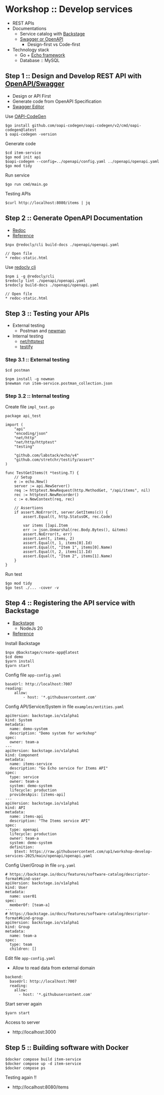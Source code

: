 # Workshop :: Develop services
* REST APIs
* Documentations
  * Service catalog with [Backstage](https://backstage.io/)
  * [Swagger or OpenAPI](https://swagger.io/)
    * Design-first vs Code-first  
* Technology stack
  * Go + [Echo framework](https://github.com/labstack/echo)
  * Database :: MySQL

## Step 1 :: Design and Develop REST API with [OpenAPI/Swagger](https://swagger.io/)
* Design or API First
* Generate code from OpenAPI Specification
* [Swagger Editor](https://editor.swagger.io/)

Use [OAPI-CodeGen](https://github.com/oapi-codegen/oapi-codegen)
```
$go install github.com/oapi-codegen/oapi-codegen/v2/cmd/oapi-codegen@latest
$ oapi-codegen -version
```

Generate code 
```
$cd item-service
$go mod init api
$oapi-codegen --config=../openapi/config.yaml ../openapi/openapi.yaml
$go mod tidy
```

Run service
```
$go run cmd/main.go
```

Testing APIs
```
$curl http://localhost:8080/items | jq
```

## Step 2 :: Generate OpenAPI Documentation
* [Redoc](https://github.com/Redocly/redoc)
* [Reference](https://github.com/up1/workshop-api-first/tree/main/workshop/swagger)

```
$npx @redocly/cli build-docs ./openapi/openapi.yaml

// Open file
* redoc-static.html
```

Use [redocly cli](https://redocly.com/docs/cli)
```
$npm i -g @redocly/cli 
$redocly lint ./openapi/openapi.yaml
$redocly build-docs ./openapi/openapi.yaml

// Open file
* redoc-static.html
```

## Step 3 :: Testing your APIs
* External testing
  * Postman and [newman](https://www.npmjs.com/package/newman)
* Internal testing
  * [net/httptest](https://pkg.go.dev/net/http/httptest)
  * [testify](https://github.com/stretchr/testify)


### Step 3.1 :: External testing
```
$cd postman

$npm install -g newman
$newman run item-service.postman_collection.json
```

### Step 3.2 :: Internal testing
Create file `impl_test.go`
```
package api_test

import (
	"api"
	"encoding/json"
	"net/http"
	"net/http/httptest"
	"testing"

	"github.com/labstack/echo/v4"
	"github.com/stretchr/testify/assert"
)

func TestGetItems(t *testing.T) {
	// Setup
	e := echo.New()
	server := api.NewServer()
	req := httptest.NewRequest(http.MethodGet, "/api/items", nil)
	rec := httptest.NewRecorder()
	c := e.NewContext(req, rec)

	// Assertions
	if assert.NoError(t, server.GetItems(c)) {
		assert.Equal(t, http.StatusOK, rec.Code)

		var items []api.Item
		err := json.Unmarshal(rec.Body.Bytes(), &items)
		assert.NoError(t, err)
		assert.Len(t, items, 2)
		assert.Equal(t, 1, items[0].Id)
		assert.Equal(t, "Item 1", items[0].Name)
		assert.Equal(t, 2, items[1].Id)
		assert.Equal(t, "Item 2", items[1].Name)
	}
}
```

Run test
```
$go mod tidy
$go test ./... -cover -v
```

## Step 4 :: Registering the API service with Backstage
* [Backstage](https://backstage.io/)
  * NodeJs 20
* [Reference](https://backstage.io/docs/features/software-catalog/descriptor-format)

Install Backstage
```
$npx @backstage/create-app@latest
$cd demo
$yarn install
$yarn start
```

Config file `app-config.yaml`
```
baseUrl: http://localhost:7007
reading:
    allow:
        - host: '*.githubusercontent.com'
```

Config API/Service/System in file `examples/entities.yaml`
```
apiVersion: backstage.io/v1alpha1
kind: System
metadata:
  name: demo-system
  description: "Demo system for workshop"
spec:
  owner: team-a
---
apiVersion: backstage.io/v1alpha1
kind: Component
metadata:
  name: items-service
  description: "Go Echo service for Items API"
spec:
  type: service
  owner: team-a
  system: demo-system
  lifecycle: production
  providesApis: [items-api]
---
apiVersion: backstage.io/v1alpha1
kind: API
metadata:
  name: items-api
  description: "The Items service API"
spec:
  type: openapi
  lifecycle: production
  owner: team-a
  system: demo-system
  definition:
    $text: https://raw.githubusercontent.com/up1/workshop-develop-services-2025/main/openapi/openapi.yaml
```

Config User/Group in file `org.yaml`
```
# https://backstage.io/docs/features/software-catalog/descriptor-format#kind-user
apiVersion: backstage.io/v1alpha1
kind: User
metadata:
  name: user01
spec:
  memberOf: [team-a]
---
# https://backstage.io/docs/features/software-catalog/descriptor-format#kind-group
apiVersion: backstage.io/v1alpha1
kind: Group
metadata:
  name: team-a
spec:
  type: team
  children: []
```

Edit file `app-config.yaml`
* Allow to read data from external domain
```
backend:
  baseUrl: http://localhost:7007
  reading:
    allow:
      - host: '*.githubusercontent.com'
```

Start server again
```
$yarn start
```

Access to server
* http://localhost:3000

## Step 5 :: Building software with Docker
```
$docker compose build item-service
$docker compose up -d item-service
$docker compose ps
```

Testing again !!
* http://localhost:8080/items
